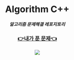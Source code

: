 <div align=center>
<h1> Algorithm C++
<h5> 알고리즘 문제해결 레포지토리

<h3><a href = "https://culrry.notion.site/PS_Archive-93662b3bdec54b45b31f5482e514ea99">👉내가 푼 문제👈

<br>
<br>

<a href="https://solved.ac/profile/rkaghwns/solved">
    <img src="http://mazassumnida.wtf/api/v2/generate_badge?boj=rkaghwns">

<div>
